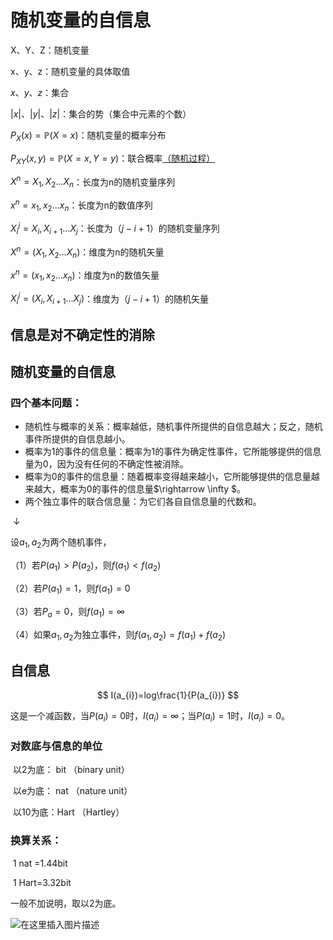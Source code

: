 ﻿# 随机变量的自信息

X、Y、Z：随机变量

x、y、z：随机变量的具体取值

$x、y、z$：集合

$|x|、|y|、|z|$：集合的势（集合中元素的个数）

$P_{X}(x)=\mathbb{P}(X=x)$：随机变量的概率分布

$P_{XY}(x,y)=\mathbb{P}(X=x,Y=y)$：联合概率<u>（随机过程）</u>

$X^{n}=X_{1},X_{2}...X_{n}$：长度为n的随机变量序列

$x^{n}=x_{1},x_{2}...x_{n}$：长度为n的数值序列

$X_{i}^{j}=X_{i},X_{i+1}...X_{j}$：长度为$（j-i+1）$的随机变量序列

$X^{n}=(X_{1},X_{2}...X_{n})$：维度为n的随机矢量

$x^{n}=(x_{1},x_{2}...x_{n})$：维度为n的数值矢量

$X_{i}^{j}=(X_{i},X_{i+1}...X_{j})$：维度为$（j-i+1）$的随机矢量

## 信息是对不确定性的消除

## 随机变量的自信息

### 四个基本问题：

- 随机性与概率的关系：概率越低，随机事件所提供的自信息越大；反之，随机事件所提供的自信息越小。
- 概率为1的事件的信息量：概率为1的事件为确定性事件，它所能够提供的信息量为0，因为没有任何的不确定性被消除。
- 概率为0的事件的信息量：随着概率变得越来越小，它所能够提供的信息量越来越大，概率为0的事件的信息量$\rightarrow \infty $。
- 两个独立事件的联合信息量：为它们各自自信息量的代数和。

​                                                                                              ↓

设$a_{1},a_{2}$为两个随机事件，

（1）若$P(a_{1})>P(a_{2})$，则$f(a_{1})<f(a_{2})$

（2）若$P(a_{1})=1$，则$f(a_{1})=0$

（3）若$P_{a}=0$，则$f(a_{1})=∞$

（4）如果$a_{1},a_{2}$为独立事件，则$f(a_{1},a_{2})=f(a_{1})+f(a_{2})$

## 自信息

$$
I(a_{i})=log\frac{1}{P(a_{i})}
$$

这是一个减函数，当$P(a_{i})=0$时，$I(a_{i})=∞$；当$P(a_{i})=1$时，$I(a_{i})=0$。

### 对数底与信息的单位

​        以2为底：  bit    （binary unit）

​        以e为底：  nat   （nature unit）

​	    以10为底：Hart （Hartley）

### 换算关系：

​	1 nat  =1.44bit

​	1 Hart=3.32bit

一般不加说明，取以2为底。

![在这里插入图片描述](https://img-blog.csdnimg.cn/a1fde713cb1949d2a9bad8bc23506545.png?x-oss-process=image/watermark,type_d3F5LXplbmhlaQ,shadow_50,text_Q1NETiBA56iL5bqP5ZGY5bCP5YuH,size_14,color_FFFFFF,t_70,g_se,x_16#pic_center)



